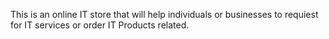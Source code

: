 This is an online IT store that will help individuals or businesses to requiest for IT services or order IT Products related.

